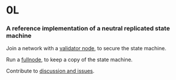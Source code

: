 # 0L
### A reference implementation of a neutral replicated state machine


Join a network with a [validator node](https://github.com/OLSF/libra/wiki/Validator-Onboarding-Guide), to secure the state machine.

Run a [fullnode](https://github.com/OLSF/libra/wiki/Mining-VDF-Proofs), to keep a copy of the state machine.

Contribute to [discussion and issues](https://github.com/OLSF/libra/issues).

